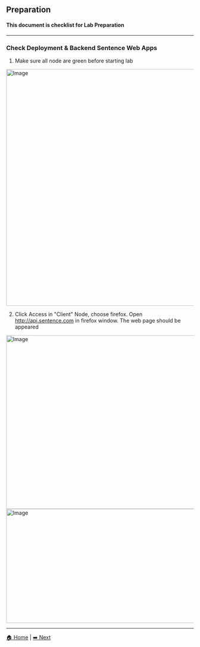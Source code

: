## Preparation

#### This document is checklist for Lab Preparation

---

### Check Deployment & Backend Sentence Web Apps

1. Make sure all node are green before starting lab

<img width="1711" height="635" alt="Image" src="https://github.com/user-attachments/assets/b09a949b-3f90-4255-bd8c-262448280a5c" />

2. Click Access in "Client" Node, choose firefox. Open http://api.sentence.com in firefox window. The web page should be appeared

<img width="509" height="466" alt="Image" src="https://github.com/user-attachments/assets/1f961bc7-b120-4f99-a235-bc95f3b2fd76" />

<img width="737" height="306" alt="Image" src="https://github.com/user-attachments/assets/b444ef20-348a-46d5-9e37-5014935ad108" />

---
[🏠 Home](readme.md) | [➡️ Next](WAF-API-Security.md)
